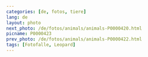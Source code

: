 ```yaml
---
categories: [de, fotos, tiere]
lang: de
layout: photo
next_photo: /de/fotos/animals/animals-P0000420.html
picname: P0000423
prev_photo: /de/fotos/animals/animals-P0000422.html
tags: [Fotofalle, Leopard]
---
```

